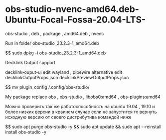 # obs-studio-nvenc-amd64.deb-Ubuntu-Focal-Fossa-20.04-LTS-
obs-studio , deb , package , amd64.deb , nvenc

Run in folder obs-studio_23.2.3-1_amd64.deb

$$ sudo dpkg -i obs-studio_23.2.3-1_amd64.deb

Decklink Output support

decklink-ouput-ui edit wayland , pipewire alternative edit decklinkOutputProps.json decklinkPreviewOutputProps.json

$$ mv plugin_config /.config/obs-studio/

My package replace obs , obs-studio , libobs0:amd64 , obs-plugins:amd64

Можно проверить так же работоспособность на ubuntu 19.04 , 19.10 и более низких версии в краинем случае если не запустится то вернуть исходную версию от своего дистрибутива командой ниже

$$ sudo apt purge obs-studio -y && sudo apt update && sudo apt --reinstall install obs-studio -y
